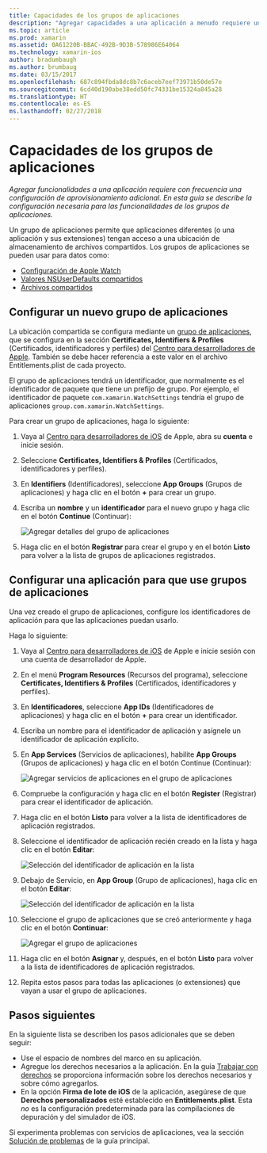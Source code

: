 ```yaml
---
title: Capacidades de los grupos de aplicaciones
description: "Agregar capacidades a una aplicación a menudo requiere una configuración de aprovisionamiento adicional. En esta guía se describe la configuración necesaria para las capacidades de los grupos de aplicaciones."
ms.topic: article
ms.prod: xamarin
ms.assetid: 0A61220B-BBAC-492B-9D3B-578986E64064
ms.technology: xamarin-ios
author: bradumbaugh
ms.author: brumbaug
ms.date: 03/15/2017
ms.openlocfilehash: 687c894fbda8dc8b7c6aceb7eef73971b50de57e
ms.sourcegitcommit: 6cd40d190abe38edd50fc74331be15324a845a28
ms.translationtype: HT
ms.contentlocale: es-ES
ms.lasthandoff: 02/27/2018
---
```

# <a name="app-group-capabilities"></a>Capacidades de los grupos de aplicaciones

_Agregar funcionalidades a una aplicación requiere con frecuencia una configuración de aprovisionamiento adicional. En esta guía se describe la configuración necesaria para las funcionalidades de los grupos de aplicaciones._

Un grupo de aplicaciones permite que aplicaciones diferentes (o una aplicación y sus extensiones) tengan acceso a una ubicación de almacenamiento de archivos compartidos. Los grupos de aplicaciones se pueden usar para datos como:

*   [Configuración de Apple Watch](~/ios/watchos/app-fundamentals/settings.md)
*   [Valores NSUserDefaults compartidos](~/ios/app-fundamentals/user-defaults.md)
*   [Archivos compartidos](~/ios/watchos/app-fundamentals/parent-app.md#files)

## <a name="configure-a-new-app-group"></a>Configurar un nuevo grupo de aplicaciones

La ubicación compartida se configura mediante un [grupo de aplicaciones](https://developer.apple.com/library/content/documentation/Miscellaneous/Reference/EntitlementKeyReference/Chapters/EnablingAppSandbox.html#//apple_ref/doc/uid/TP40011195-CH4-SW19), que se configura en la sección **Certificates, Identifiers & Profiles** (Certificados, identificadores y perfiles) del [Centro para desarrolladores de Apple](https://developer.apple.com/account/). También se debe hacer referencia a este valor en el archivo Entitlements.plist de cada proyecto.

El grupo de aplicaciones tendrá un identificador, que normalmente es el identificador de paquete que tiene un prefijo de grupo. Por ejemplo, el identificador de paquete `com.xamarin.WatchSettings` tendría el grupo de aplicaciones `group.com.xamarin.WatchSettings`.

Para crear un grupo de aplicaciones, haga lo siguiente:

1.  Vaya al [Centro para desarrolladores de iOS](https://developer.apple.com/account/) de Apple, abra su **cuenta** e inicie sesión.
2.  Seleccione **Certificates, Identifiers & Profiles** (Certificados, identificadores y perfiles).
3.  En **Identifiers** (Identificadores), seleccione **App Groups** (Grupos de aplicaciones) y haga clic en el botón **+** para crear un grupo.
4.  Escriba un **nombre** y un **identificador** para el nuevo grupo y haga clic en el botón **Continue** (Continuar): 
   
    ![Agregar detalles del grupo de aplicaciones](app-groups-capabilities-images/image52.png)

5.  Haga clic en el botón **Registrar** para crear el grupo y en el botón **Listo** para volver a la lista de grupos de aplicaciones registrados.

## <a name="configure-an-app-to-use-app-groups"></a>Configurar una aplicación para que use grupos de aplicaciones

Una vez creado el grupo de aplicaciones, configure los identificadores de aplicación para que las aplicaciones puedan usarlo.

Haga lo siguiente:

1.  Vaya al [Centro para desarrolladores de iOS](https://developer.apple.com/account/) de Apple e inicie sesión con una cuenta de desarrollador de Apple.
2.  En el menú **Program Resources** (Recursos del programa), seleccione **Certificates, Identifiers & Profiles** (Certificados, identificadores y perfiles).
3.  En **Identificadores**, seleccione **App IDs** (Identificadores de aplicaciones) y haga clic en el botón **+** para crear un identificador.
4.  Escriba un nombre para el identificador de aplicación y asígnele un identificador de aplicación explícito.
5.  En **App Services** (Servicios de aplicaciones), habilite **App Groups** (Grupos de aplicaciones) y haga clic en el botón Continue (Continuar):

    ![Agregar servicios de aplicaciones en el grupo de aplicaciones](app-groups-capabilities-images/image53.png)

6.  Compruebe la configuración y haga clic en el botón **Register** (Registrar) para crear el identificador de aplicación.
7.  Haga clic en el botón **Listo** para volver a la lista de identificadores de aplicación registrados.
8.  Seleccione el identificador de aplicación recién creado en la lista y haga clic en el botón **Editar**:

    ![Selección del identificador de aplicación en la lista](app-groups-capabilities-images/image54.png)

9.  Debajo de Servicio, en **App Group** (Grupo de aplicaciones), haga clic en el botón **Editar**:

    ![Selección del identificador de aplicación en la lista](app-groups-capabilities-images/image55.png)

10. Seleccione el grupo de aplicaciones que se creó anteriormente y haga clic en el botón **Continuar**:

    ![Agregar el grupo de aplicaciones](app-groups-capabilities-images/image56.png)

11. Haga clic en el botón **Asignar** y, después, en el botón **Listo** para volver a la lista de identificadores de aplicación registrados.
12. Repita estos pasos para todas las aplicaciones (o extensiones) que vayan a usar el grupo de aplicaciones.

## <a name="next-steps"></a>Pasos siguientes
 
En la siguiente lista se describen los pasos adicionales que se deben seguir:

* Use el espacio de nombres del marco en su aplicación.
* Agregue los derechos necesarios a la aplicación. En la guía [Trabajar con derechos](~/ios/deploy-test/provisioning/entitlements.md) se proporciona información sobre los derechos necesarios y sobre cómo agregarlos.
* En la opción **Firma de lote de iOS** de la aplicación, asegúrese de que **Derechos personalizados** esté establecido en **Entitlements.plist**. Esta _no_ es la configuración predeterminada para las compilaciones de depuración y del simulador de iOS.

Si experimenta problemas con servicios de aplicaciones, vea la sección [Solución de problemas](~/ios/deploy-test/provisioning/capabilities/index.md) de la guía principal.